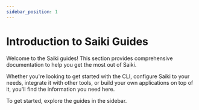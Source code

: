 ```yaml
---
sidebar_position: 1
---
```


# Introduction to Saiki Guides

Welcome to the Saiki guides! This section provides comprehensive documentation to help you get the most out of Saiki.

Whether you're looking to get started with the CLI, configure Saiki to your needs, integrate it with other tools, or build your own applications on top of it, you'll find the information you need here.

To get started, explore the guides in the sidebar. 